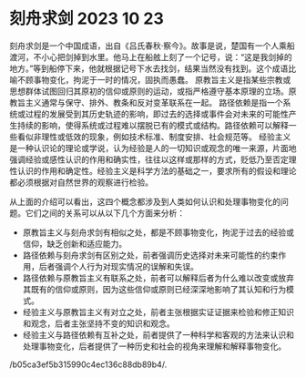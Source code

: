 # 刻舟求剑 2023 10 23

刻舟求剑是一个中国成语，出自《吕氏春秋·察今》。故事是说，楚国有一个人乘船渡河，不小心把剑掉到水里。他马上在船舷上刻了一个记号，说：“这是我剑掉的地方。”等到船停下来，他就根据记号下水去找剑，结果当然没有找到。这个成语比喻不顾事物变化，拘泥于一时的情况，固执而愚蠢。
原教旨主义是指某些宗教或思想群体试图回归其原初的信仰或原则的运动，或指严格遵守基本原理的立场。原教旨主义通常与保守、排外、教条和反对变革联系在一起。
路径依赖是指一个系统或过程的发展受到其历史轨迹的影响，即过去的选择或事件会对未来的可能性产生持续的影响，使得系统或过程难以摆脱已有的模式或结构。路径依赖可以解释一些看似非理性或低效的现象，例如技术标准、制度安排、社会规范等。
经验主义是一种认识论的理论或学说，认为经验是人的一切知识或观念的唯一来源，片面地强调经验或感性认识的作用和确实性，往往以这样或那样的方式，贬低乃至否定理性认识的作用和确定性。经验主义是科学方法的基础之一，要求所有的假设和理论都必须根据对自然世界的观察进行检验。

从上面的介绍可以看出，这四个概念都涉及到人类如何认识和处理事物变化的问题。它们之间的关系可以从以下几个方面来分析：

- 原教旨主义与刻舟求剑有相似之处，都是不顾事物变化，拘泥于过去的经验或信仰，缺乏创新和适应能力。
- 路径依赖与刻舟求剑有区别之处，前者强调历史选择对未来可能性的约束作用，后者强调个人行为对现实情况的误解和失误。
- 路径依赖与原教旨主义有联系之处，前者可以解释后者为什么难以改变或放弃其既有的信仰或原则，因为这些信仰或原则已经深深地影响了其认知和行为模式。
- 经验主义与原教旨主义有对立之处，前者主张根据实证证据来检验和修正知识和观念，后者主张坚持不变的知识和观念。
- 经验主义与路径依赖有互补之处，前者提供了一种科学和客观的方法来认识和处理事物变化，后者提供了一种历史和社会的视角来理解和解释事物变化。

/b05ca3ef5b315990c4ec136c88db89b4/.
